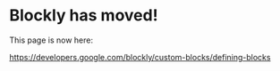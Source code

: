 # Blockly has moved! #

This page is now here:

https://developers.google.com/blockly/custom-blocks/defining-blocks
